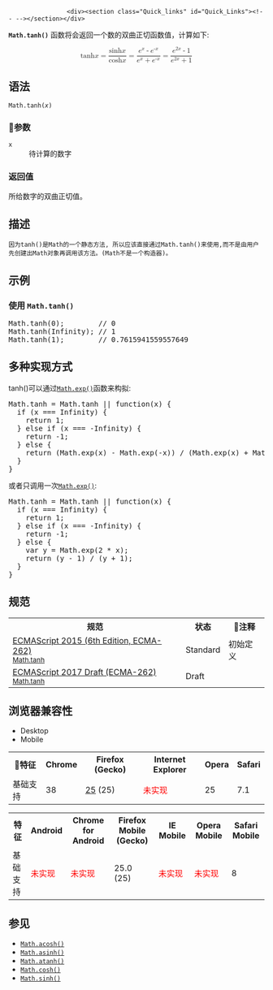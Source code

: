 
                
                  
                    <div><section class="Quick_links" id="Quick_Links"><!-- --></section></div>

<p><strong><code>Math.tanh()</code></strong>&#xA0;&#x51FD;&#x6570;&#x5C06;&#x4F1A;&#x8FD4;&#x56DE;&#x4E00;&#x4E2A;&#x6570;&#x7684;&#x53CC;&#x66F2;&#x6B63;&#x5207;&#x51FD;&#x6570;&#x503C;&#xFF0C;&#x8BA1;&#x7B97;&#x5982;&#x4E0B;:</p>

<p><math display="block"><semantics><mrow><mo rspace="0em" lspace="0em">tanh</mo><mi>x</mi><mo>=</mo><mfrac><mrow><mo rspace="0em" lspace="0em">sinh</mo><mi>x</mi></mrow><mrow><mo rspace="0em" lspace="0em">cosh</mo><mi>x</mi></mrow></mfrac><mo>=</mo><mfrac><mrow><msup><mi>e</mi><mi>x</mi></msup><mo>-</mo><msup><mi>e</mi><mrow><mo>-</mo><mi>x</mi></mrow></msup></mrow><mrow><msup><mi>e</mi><mi>x</mi></msup><mo>+</mo><msup><mi>e</mi><mrow><mo>-</mo><mi>x</mi></mrow></msup></mrow></mfrac><mo>=</mo><mfrac><mrow><msup><mi>e</mi><mrow><mn>2</mn><mi>x</mi></mrow></msup><mo>-</mo><mn>1</mn></mrow><mrow><msup><mi>e</mi><mrow><mn>2</mn><mi>x</mi></mrow></msup><mo>+</mo><mn>1</mn></mrow></mfrac></mrow><annotation encoding="TeX">\tanh x = \frac{\sinh x}{\cosh x} = \frac {e^x - e^{-x}} {e^x + e^{-x}} = \frac{e^{2x} - 1}{e^{2x}+1}</annotation></semantics></math></p>

<h2 id="&#x8BED;&#x6CD5;">&#x8BED;&#x6CD5;</h2>

<pre class="syntaxbox"><code>Math.tanh(<var>x</var>)</code></pre>

<h3 id="&#x53C2;&#x6570;">&#x53C2;&#x6570;</h3>

<dl>
 <dt><code>x</code></dt>
 <dd>&#x5F85;&#x8BA1;&#x7B97;&#x7684;&#x6570;&#x5B57;</dd>
</dl>

<h3 id="&#x8FD4;&#x56DE;&#x503C;">&#x8FD4;&#x56DE;&#x503C;</h3>

<p>&#x6240;&#x7ED9;&#x6570;&#x5B57;&#x7684;&#x53CC;&#x66F2;&#x6B63;&#x5207;&#x503C;&#x3002;</p>

<h2 id="&#x63CF;&#x8FF0;">&#x63CF;&#x8FF0;</h2>

<p><code>&#x56E0;&#x4E3A;tanh()&#x662F;Math&#x7684;&#x4E00;&#x4E2A;&#x9759;&#x6001;&#x65B9;&#x6CD5;, &#x6240;&#x4EE5;&#x5E94;&#x8BE5;&#x76F4;&#x63A5;&#x901A;&#x8FC7;Math.tanh()&#x6765;&#x4F7F;&#x7528;,&#x800C;&#x4E0D;&#x662F;&#x7531;&#x7528;&#x6237;&#x5148;&#x521B;&#x5EFA;&#x51FA;Math&#x5BF9;&#x8C61;&#x518D;&#x8C03;&#x7528;&#x8BE5;&#x65B9;&#x6CD5;&#x3002;(Math&#x4E0D;&#x662F;&#x4E00;&#x4E2A;&#x6784;&#x9020;&#x5668;)&#x3002;</code></p>

<h2 id="&#x793A;&#x4F8B;">&#x793A;&#x4F8B;</h2>

<h3 id="&#x4F7F;&#x7528;_Math.tanh()">&#x4F7F;&#x7528;&#xA0;<code>Math.tanh()</code></h3>

<pre class="brush: js">Math.tanh(0);        // 0
Math.tanh(Infinity); // 1
Math.tanh(1);        // 0.7615941559557649
</pre>

<h2 id="&#x591A;&#x79CD;&#x5B9E;&#x73B0;&#x65B9;&#x5F0F;">&#x591A;&#x79CD;&#x5B9E;&#x73B0;&#x65B9;&#x5F0F;</h2>

<p>tanh()&#x53EF;&#x4EE5;&#x901A;&#x8FC7;<a title="Math.exp() &#x51FD;&#x6570;&#x8FD4;&#x56DE;&#xA0;ex&#xFF0C;x &#x8868;&#x793A;&#x53C2;&#x6570;&#xFF0C;e &#x662F;&#x6B27;&#x62C9;&#x5E38;&#x6570;&#xFF08;Euler&apos;s constant&#xFF09;&#xFF0C;&#x81EA;&#x7136;&#x5BF9;&#x6570;&#x7684;&#x5E95;&#x6570;&#x3002;" href="/zh-CN/docs/Web/JavaScript/Reference/Global_Objects/Math/exp"><code>Math.exp()</code></a>&#x51FD;&#x6570;&#x6765;&#x6784;&#x62DF;:</p>

<pre class="brush: js">Math.tanh = Math.tanh || function(x) {
  if (x === Infinity) {
    return 1;
  } else if (x === -Infinity) {
    return -1;
  } else {
    return (Math.exp(x) - Math.exp(-x)) / (Math.exp(x) + Math.exp(-x));
  }
}
</pre>

<p>&#x6216;&#x8005;&#x53EA;&#x8C03;&#x7528;&#x4E00;&#x6B21;<a title="Math.exp() &#x51FD;&#x6570;&#x8FD4;&#x56DE;&#xA0;ex&#xFF0C;x &#x8868;&#x793A;&#x53C2;&#x6570;&#xFF0C;e &#x662F;&#x6B27;&#x62C9;&#x5E38;&#x6570;&#xFF08;Euler&apos;s constant&#xFF09;&#xFF0C;&#x81EA;&#x7136;&#x5BF9;&#x6570;&#x7684;&#x5E95;&#x6570;&#x3002;" href="/zh-CN/docs/Web/JavaScript/Reference/Global_Objects/Math/exp"><code>Math.exp()</code></a>:</p>

<pre class="brush: js">Math.tanh = Math.tanh || function(x) {
  if (x === Infinity) {
    return 1;
  } else if (x === -Infinity) {
    return -1;
  } else {
    var y = Math.exp(2 * x);
    return (y - 1) / (y + 1);
  }
}
</pre>

<h2 id="&#x89C4;&#x8303;">&#x89C4;&#x8303;</h2>

<table class="standard-table">
 <tbody>
  <tr>
   <th scope="col">&#x89C4;&#x8303;</th>
   <th scope="col">&#x72B6;&#x6001;</th>
   <th scope="col">&#x6CE8;&#x91CA;</th>
  </tr>
  <tr>
   <td><a hreflang="en" class="external" lang="en" href="http://www.ecma-international.org/ecma-262/6.0/#sec-math.tanh">ECMAScript 2015 (6th Edition, ECMA-262)<br><small lang="zh-CN">Math.tanh</small></a></td>
   <td><span class="spec-Standard">Standard</span></td>
   <td>&#x521D;&#x59CB;&#x5B9A;&#x4E49;</td>
  </tr>
  <tr>
   <td><a hreflang="en" class="external" lang="en" href="https://tc39.github.io/ecma262/#sec-math.tanh">ECMAScript 2017 Draft (ECMA-262)<br><small lang="zh-CN">Math.tanh</small></a></td>
   <td><span class="spec-Draft">Draft</span></td>
   <td>&#xA0;</td>
  </tr>
 </tbody>
</table>

<h2 id="&#x6D4F;&#x89C8;&#x5668;&#x517C;&#x5BB9;&#x6027;">&#x6D4F;&#x89C8;&#x5668;&#x517C;&#x5BB9;&#x6027;</h2>

<div><div class="htab">
    <a id="AutoCompatibilityTable" name="AutoCompatibilityTable"></a>
    <ul>
        <li class="selected"><a>Desktop</a></li>
        <li><a>Mobile</a></li>
    </ul>
</div></div>

<div id="compat-desktop">
<table class="compat-table">
 <tbody>
  <tr>
   <th>&#x7279;&#x5F81;</th>
   <th>Chrome</th>
   <th>Firefox (Gecko)</th>
   <th>Internet Explorer</th>
   <th>Opera</th>
   <th>Safari</th>
  </tr>
  <tr>
   <td>&#x57FA;&#x7840;&#x652F;&#x6301;</td>
   <td>38</td>
   <td><a title="Released on 2013-10-29." href="/en-US/Firefox/Releases/25">25</a> (25)</td>
   <td><span style="color: #f00;">&#x672A;&#x5B9E;&#x73B0;</span></td>
   <td>25</td>
   <td>7.1</td>
  </tr>
 </tbody>
</table>
</div>

<div id="compat-mobile">
<table class="compat-table">
 <tbody>
  <tr>
   <th>&#x7279;&#x5F81;</th>
   <th>Android</th>
   <th>Chrome for Android</th>
   <th>Firefox Mobile (Gecko)</th>
   <th>IE Mobile</th>
   <th>Opera Mobile</th>
   <th>Safari Mobile</th>
  </tr>
  <tr>
   <td>&#x57FA;&#x7840;&#x652F;&#x6301;</td>
   <td><span style="color: #f00;">&#x672A;&#x5B9E;&#x73B0;</span></td>
   <td><span style="color: #f00;">&#x672A;&#x5B9E;&#x73B0;</span></td>
   <td>25.0 (25)</td>
   <td><span style="color: #f00;">&#x672A;&#x5B9E;&#x73B0;</span></td>
   <td><span style="color: #f00;">&#x672A;&#x5B9E;&#x73B0;</span></td>
   <td>8</td>
  </tr>
 </tbody>
</table>
</div>

<h2 id="&#x53C2;&#x89C1;">&#x53C2;&#x89C1;</h2>

<ul>
 <li><a title="&#x6B64;&#x9875;&#x9762;&#x4ECD;&#x672A;&#x88AB;&#x672C;&#x5730;&#x5316;, &#x671F;&#x5F85;&#x60A8;&#x7684;&#x7FFB;&#x8BD1;!" class="new" href="/zh-CN/docs/Web/JavaScript/Reference/Global_Objects/Math/acosh"><code>Math.acosh()</code></a></li>
 <li><a title="Math.asinh() &#x51FD;&#x6570;&#x8FD4;&#x56DE;&#x7ED9;&#x5B9A;&#x6570;&#x5B57;&#x7684;&#x53CD;&#x53CC;&#x66F2;&#x6B63;&#x5F26;&#x503C;, &#x5373;&#xFF1A;" href="/zh-CN/docs/Web/JavaScript/Reference/Global_Objects/Math/asinh"><code>Math.asinh()</code></a></li>
 <li><a title="Math.atanh()&#xA0;&#x51FD;&#x6570;&#x8FD4;&#x56DE;&#x4E00;&#x4E2A;&#x6570;&#x503C;&#x53CD;&#x53CC;&#x66F2;&#x6B63;&#x5207;&#x503C;, &#x5373;&#xFF1A;" href="/zh-CN/docs/Web/JavaScript/Reference/Global_Objects/Math/atanh"><code>Math.atanh()</code></a></li>
 <li><a title="Math.cosh()&#xA0;&#x51FD;&#x6570;&#x8FD4;&#x56DE;&#x6570;&#x503C;&#x7684;&#x53CC;&#x66F2;&#x4F59;&#x5F26;&#x51FD;&#x6570;, &#x53EF;&#x7528; constant e &#x8868;&#x793A;:" href="/zh-CN/docs/Web/JavaScript/Reference/Global_Objects/Math/cosh"><code>Math.cosh()</code></a></li>
 <li><a title="Math.sinh()&#xA0;&#x51FD;&#x6570;&#x8FD4;&#x56DE;&#x4E00;&#x4E2A;&#x6570;&#x5B57;(&#x5355;&#x4F4D;&#x4E3A;&#x89D2;&#x5EA6;)&#x7684;&#x53CC;&#x66F2;&#x6B63;&#x5F26;&#x503C;." href="/zh-CN/docs/Web/JavaScript/Reference/Global_Objects/Math/sinh"><code>Math.sinh()</code></a></li>
</ul>
                  
                
              
